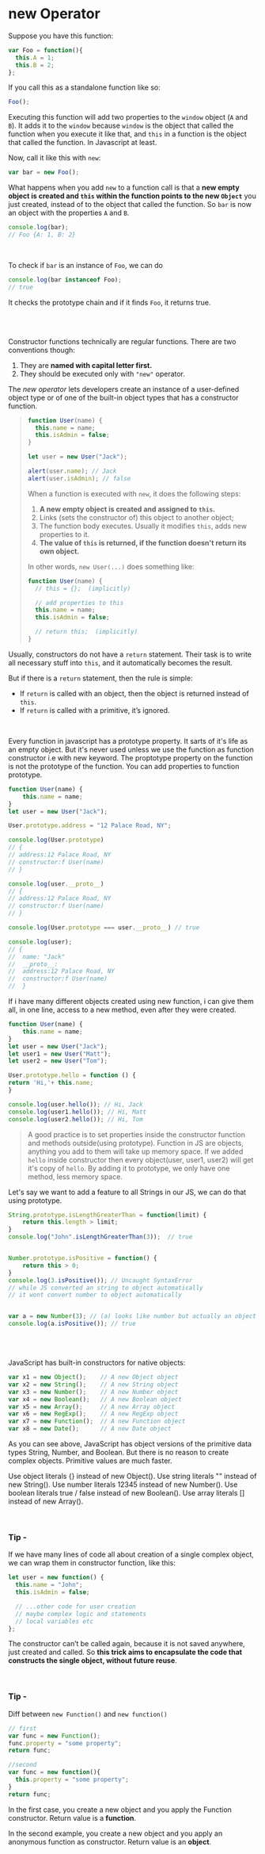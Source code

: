 # new Operator

Suppose you have this function:

```js
var Foo = function(){
  this.A = 1;
  this.B = 2;
};
```

If you call this as a standalone function like so:

```js
Foo();
```

Executing this function will add two properties to the `window` object (`A` and `B`). It adds it to the `window` because `window` is the object that called the function when you execute it like that, and `this` in a function is the object that called the function. In Javascript at least.

Now, call it like this with `new`:

```js
var bar = new Foo();
```

What happens when you add `new` to a function call is that a **new empty object is created and `this` within the function points to the new `Object`** you just created, instead of to the object that called the function. So `bar` is now an object with the properties `A` and `B`. 

```js
console.log(bar);
// Foo {A: 1, B: 2}
```

<br>

To check if `bar` is an instance of `Foo`, we can do 

```js
console.log(bar instanceof Foo);
// true
```

It checks the prototype chain and if it finds `Foo`, it returns true.

<br >
<br >

Constructor functions technically are regular functions. There are two conventions though:

1. They are **named with capital letter first.**
2. They should be executed only with `"new"` operator.



The *new operator* lets developers create an instance of a user-defined object type or of one of the built-in object types that has a constructor function. 



> ```javascript
> function User(name) {
>   this.name = name;
>   this.isAdmin = false;
> }
> 
> let user = new User("Jack");
> 
> alert(user.name); // Jack
> alert(user.isAdmin); // false
> ```
>
> When a function is executed with `new`, it does the following steps:
>
> 1. **A new empty object is created and assigned to `this`.**
> 2. Links (sets the constructor of) this object to another object;
> 3. The function body executes. Usually it modifies `this`, adds new properties to it.
> 4. **The value of `this` is returned, if the function doesn't return its own object.**
>
> In other words, `new User(...)` does something like:
>
> ```javascript
> function User(name) {
>   // this = {};  (implicitly)
> 
>   // add properties to this
>   this.name = name;
>   this.isAdmin = false;
> 
>   // return this;  (implicitly)
> }
> ```



Usually, constructors do not have a `return` statement. Their task is to write all necessary stuff into `this`, and it automatically becomes the result.

But if there is a `return` statement, then the rule is simple:

- If `return` is called with an object, then the object is returned instead of `this`.
- If `return` is called with a primitive, it’s ignored.

<br>

Every function in javascript has a prototype property. It sarts of it's life as an empty object. But it's never used unless we use the function as function constructor i.e with new keyword. The proptotype property on the function is not the prototype of the function. You can add properties to function prototype.

```js
function User(name) {
	this.name = name;
}
let user = new User("Jack");

User.prototype.address = "12 Palace Road, NY";

console.log(User.prototype)
// {
// address:12 Palace Road, NY
// constructor:f User(name)
// }

console.log(user.__proto__)
// {
// address:12 Palace Road, NY
// constructor:f User(name)
// }

console.log(User.prototype === user.__proto__) // true

console.log(user);
// {
//	name: "Jack"
//  __proto__:
//  address:12 Palace Road, NY
//  constructor:f User(name)
//  }
```

If i have many different objects created using new function, i can give them all, in one line, access to a new method, even after they were created.

```js
function User(name) {
	this.name = name;
}
let user = new User("Jack");
let user1 = new User("Matt");
let user2 = new User("Tom");

User.prototype.hello = function () {
return 'Hi,'+ this.name;
}

console.log(user.hello()); // Hi, Jack
console.log(user1.hello()); // Hi, Matt
console.log(user2.hello()); // Hi, Tom
```

> A good practice is to set properties inside the constructor function and methods outside(using prototype). Function in JS are objects, anything you add to them will take up memory space. If we added `hello` inside constructor then every object(user, user1, user2) will get it's copy of `hello`. By adding it to prototype, we only have one method, less memory space.



Let's say we want to add a feature to all Strings in our JS, we can do that using prototype.

```js
String.prototype.isLengthGreaterThan = function(limit) {
	return this.length > limit;
}
console.log("John".isLengthGreaterThan(3));  // true


Number.prototype.isPositive = function() {
    return this > 0;
}
console.log(3.isPositive()); // Uncaught SyntaxError
// while JS converted an string to object automatically 
// it wont convert number to object automatically


var a = new Number(3); // (a) looks like number but actually an object
console.log(a.isPositive()); // true
```

<br>
<br>

JavaScript has built-in constructors for native objects:
```js
var x1 = new Object();    // A new Object object
var x2 = new String();    // A new String object
var x3 = new Number();    // A new Number object
var x4 = new Boolean();   // A new Boolean object
var x5 = new Array();     // A new Array object
var x6 = new RegExp();    // A new RegExp object
var x7 = new Function();  // A new Function object
var x8 = new Date();      // A new Date object
```
As you can see above, JavaScript has object versions of the primitive data types String, Number, and Boolean. But there is no reason to create complex objects. Primitive values are much faster.

Use object literals {} instead of new Object().
Use string literals "" instead of new String().
Use number literals 12345 instead of new Number().
Use boolean literals true / false instead of new Boolean().
Use array literals [] instead of new Array().

<br>

### Tip -

If we have many lines of code all about creation of a single complex object, we can wrap them in constructor function, like this:

```javascript
let user = new function() {
  this.name = "John";
  this.isAdmin = false;

  // ...other code for user creation
  // maybe complex logic and statements
  // local variables etc
};
```

The constructor can’t be called again, because it is not saved anywhere, just created and called. So **this trick aims to encapsulate the code that constructs the single object, without future reuse**.

<br>

### Tip - 

Diff between `new Function()` and `new function()`

```js
// first
var func = new Function();
func.property = "some property";
return func;

//second
var func = new function(){
  this.property = "some property";
}
return func;
```

In the first case, you create a new object and you apply the Function constructor. Return value is a **function**.

In the second example, you create a new object and you apply an anonymous function as constructor. Return value is an **object**.